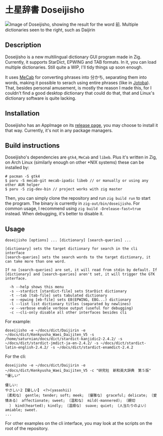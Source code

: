 # 土星辞書 Doseijisho

![Image of Doseijisho, showing the result for the word 前. Multiple dictionaries seen to the right, such as Daijirin](https://i.imgur.com/0y2obbT.png)

## Description

Doseijisho is a new multilingual dictionary GUI program made in Zig. Currently, it supports StarDict, EPWING and TAB formats. In it, you can load multiple dictionaries. Still quite a WIP, I'll tidy things up soon enough.

It uses [MeCab](https://taku910.github.io/mecab/) for converting phrases into 分かち, separating them into words, making it possible to serach using entire phrases (like in [Jotoba](https://jotoba.de/)). That, besides personal amusement, is mostly the reason I made this, for I couldn't find a good desktop dictionary that could do that, that and Linux's dictionary software is quite lacking.

## Installation

Doseijisho has an AppImage on its [release page](https://github.com/ymndoseijin/doseijisho/releases), you may choose to install it that way. Currently, it's not in any package managers.

## Build instructions

Doseijisho's dependencies are `gtk4`, `MeCab` and `libeb`. Plus it's written in Zig, on Arch Linux (similarly enough on other *NIX systems) these can be installed by:

```
# pacman -S gtk4
$ paru -S mecab-git mecab-ipadic libeb // or manually or using any other AUR helper
$ paru -S zig-dev-bin // project works with zig master
```

Then, you can simply clone the repository and run `zig build run` to start the program. The binary is currently in `zig-out/bin/doseijisho`.
For common usage, I recommend using `zig build -Drelease-fast=true` instead. When debugging, it's better to disable it.

## Usage

```
doseijisho [options] ... [dictionary] [search-queries] ...

[dictionary] sets the target dictionary for search in the cli interface
[search-queries] sets the search words to the target dictionary, it can take more than one word.

If no [search-queries] are set, it will read from stdin by default. If [dictionary] and [search-queries] aren't set, it will trigger the GTK interface.

  -h --help shows this menu
  -s --stardict [stardict-file] sets StarDict dictionary
  -t --tab [tab-file] sets tabulated dictionary
  -e --epwing [eb-file] sets EB(EPWING, EBG...) dictionary
  -l --list list dictionary titles (separated by newlines)
  -v --verbose enable verbose output (useful for debugging)
  -c --cli-only disable all other interfaces besides cli
```

For example:
```
doseijisho -e ~/docs/dict/Daijirin -e ~/docs/dict/Kenkyusha_Waei_Daijiten_V5 -s /home/saturnian/docs/dict/stardict-kanjidic2-2.4.2/ -s ~/docs/dict/stardict-jmdict-ja-en-2.4.2/ -s ~/docs/dict/stardict-latin-english-2.4.2/ -s ~/docs/dict/stardict-enamdict-2.4.2
```

For the cli:
```
doseijisho -e ~/docs/dict/Daijirin -e ~/docs/dict/Kenkyusha_Waei_Daijiten_V5 -c "研究社　新和英大辞典　第５版" "優しい"

優しい:
やさしい２【優しい】 <?>(yasashii)
〔柔和な〕 gentle; tender; soft; meek; 〔優雅な〕 graceful; delicate; 〔愛情ある〕 affectionate; sweet; 〔温和な〕 mild(-mannered); 〔親切
  〕 kind(hearted); kindly; 〔温順な〕 suave; quiet; 〔人当たりのよい〕 amiable; sweet.
...
```

For other examples on the cli interface, you may look at the scripts on the root of the repository.
